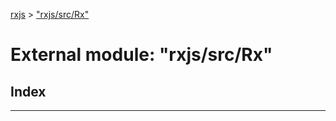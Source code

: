 [rxjs](../README.md) > ["rxjs/src/Rx"](../modules/_rxjs_src_rx_.md)

# External module: "rxjs/src/Rx"

## Index

---

